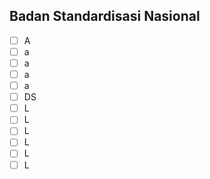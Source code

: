 ## Badan Standardisasi Nasional
- [ ] A
- [ ] a
- [ ] a
- [ ] a
- [ ] a
- [ ] DS
- [ ] L
- [ ] L
- [ ] L
- [ ] L
- [ ] L
- [ ] L

